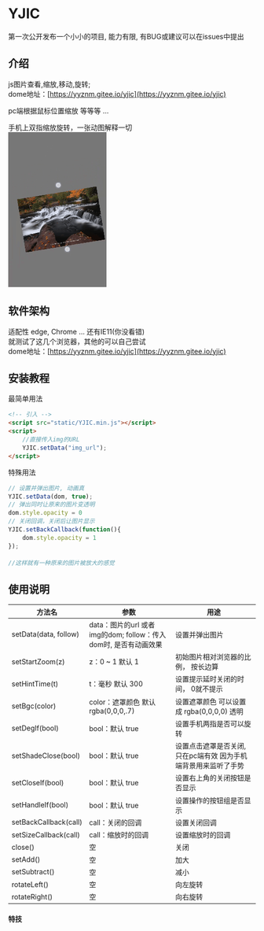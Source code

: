 # YJIC
第一次公开发布一个小小的项目, 能力有限, 有BUG或建议可以在issues中提出   
## 介绍
js图片查看,缩放,移动,旋转;   
dome地址：[https://yyznm.gitee.io/yjic](https://yyznm.gitee.io/yjic)  

pc端根据鼠标位置缩放 等等等 ...  
  
手机上双指缩放旋转，一张动图解释一切   
![img](doc/one.gif)
  
## 软件架构
适配性 edge, Chrome ... 还有IE11(你没看错)  
就测试了这几个浏览器，其他的可以自己尝试  
dome地址：[https://yyznm.gitee.io/yjic](https://yyznm.gitee.io/yjic)  

## 安装教程

最简单用法
```html
<!-- 引入 -->
<script src="static/YJIC.min.js"></script>
<script>
    //直接传入img的URL
    YJIC.setData("img_url");
</script>
```

特殊用法

```js
// 设置并弹出图片, 动画真
YJIC.setData(dom, true);
// 弹出同时让原来的图片变透明
dom.style.opacity = 0
// 关闭回调，关闭后让图片显示
YJIC.setBackCallback(function(){
    dom.style.opacity = 1
});

//这样就有一种原来的图片被放大的感觉
```

## 使用说明

方法名 | 参数 | 用途
---|---|---
setData(data, follow) | data：图片的url 或者 img的dom;   follow：传入dom时, 是否有动画效果 | 设置并弹出图片
setStartZoom(z) | z：0 ~ 1 默认 1 | 初始图片相对浏览器的比例， 按长边算
setHintTime(t) | t：毫秒 默认 300 | 设置提示延时关闭的时间， 0就不提示
setBgc(color) | color：遮罩颜色 默认 rgba(0,0,0,.7) | 设置遮罩颜色 可以设置成 rgba(0,0,0,0) 透明
setDegIf(bool) | bool：默认 true | 设置手机两指是否可以旋转
setShadeClose(bool) | bool：默认 true |  设置点击遮罩是否关闭, 只在pc端有效 因为手机端背景用来监听了手势
setCloseIf(bool) | bool：默认 true | 设置右上角的关闭按钮是否显示
setHandleIf(bool) | bool：默认 true | 设置操作的按钮组是否显示
setBackCallback(call) | call：关闭的回调 | 设置关闭回调
setSizeCallback(call) | call：缩放时的回调  | 设置缩放时的回调
close() | 空 | 关闭
setAdd() | 空 | 加大
setSubtract() | 空 | 减小
rotateLeft() | 空 | 向左旋转
rotateRight() | 空 | 向右旋转


#### 特技

